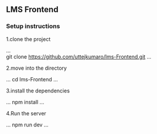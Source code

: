 ## LMS Frontend
### Setup instructions

1.clone the project 

...    
    git clone https://github.com/uttejkumaro/lms-Frontend.git
...

2.move into the directory

...
    cd lms-Frontend
...

3.install the dependencies

...
    npm install
...

4.Run the server 

...
    npm run dev
...






